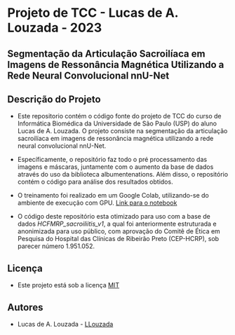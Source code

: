 # Projeto de TCC -  Lucas de A. Louzada - 2023

## Segmentação da Articulação Sacroilíaca em Imagens de Ressonância Magnética Utilizando a Rede Neural Convolucional nnU-Net

## Descrição do Projeto

- Este repositorio contém o código fonte do projeto de TCC do curso de Informática Biomédica da Universidade de São Paulo (USP) do aluno Lucas de A. Louzada. O projeto consiste na segmentação da articulação sacroilíaca em imagens de ressonância magnética utilizando a rede neural convolucional nnU-Net.

- Específicamente, o repositório faz todo o pré processamento das imagens e máscaras, juntamente com o aumento da base de dados através do uso da biblioteca albumentenations. Além disso, o repositório contém o código para análise dos resultados obtidos.

- O treinamento foi realizado em um Google Colab, utilizando-se do ambiente de execução com GPU. [Link para o notebook](https://github.com/LLouzada/tcc/blob/master/nnunet_tcc.ipynb)

- O código deste repositório esta otimizado para uso com a base de dados *HCFMRP_sacroiliitis_v1*, a qual foi
anteriormente estruturada e anonimizada para uso público, com aprovação do Comitê de Ética em Pesquisa do Hospital das Clínicas de Ribeirão Preto (CEP-HCRP), sob parecer número 1.951.052.

## Licença

- Este projeto está sob a licença [MIT](https://opensource.org/licenses/MIT)

## Autores

- Lucas de A. Louzada - [LLouzada](https://github.com/LLouzada)
